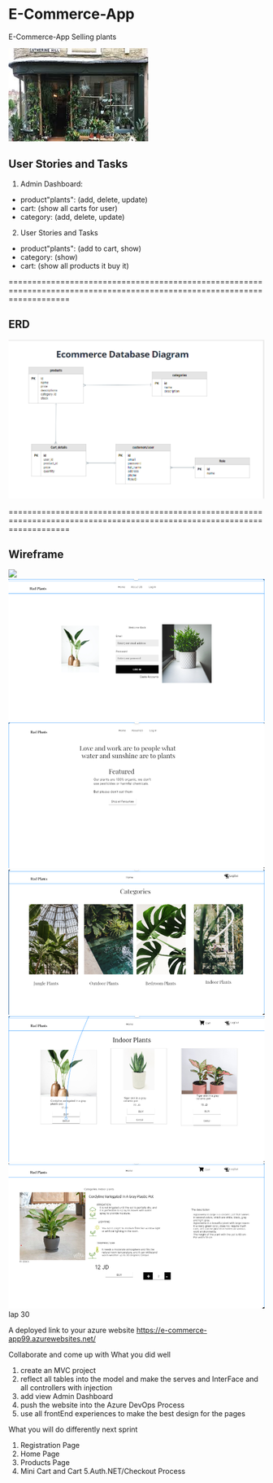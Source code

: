 # E-Commerce-App
E-Commerce-App Selling plants


![](images.jpg)


## User Stories and Tasks
1. Admin Dashboard:
 - product"plants": (add, delete, update)
 - cart: (show all carts for user)
 - category: (add, delete, update)

2. User Stories and Tasks
 - product"plants": (add to cart, show)
 - category: (show)
 - cart: (show all products it buy it)

=========================================================================================================================

## ERD

![](ERD.png)


=========================================================================================================================
## Wireframe
![](100.png)
![](200.png)
![](300.png)
![](400.png)
![](500.png)
![](600.png)
lap 30 

A deployed link to your azure website
https://e-commerce-app99.azurewebsites.net/


Collaborate and come up with
What you did well   
1.  create an MVC project
2. reflect all tables into the model and make the serves and InterFace and all controllers with injection
3. add view Admin Dashboard 
4. push the website into the Azure DevOps Process 
5. use all frontEnd experiences to make the best design for the pages


What you will do differently next sprint
1. Registration Page
2. Home Page
3. Products Page
4. Mini Cart  and Cart
5.Auth.NET/Checkout Process


